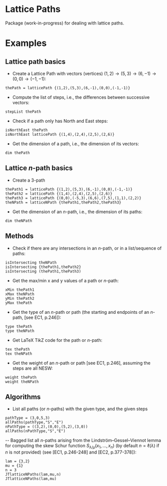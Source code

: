 # Lattice Paths

Package (work-in-progress) for dealing with lattice paths.

# Examples

## Lattice path basics

- Create a Lattice Path with vectors (vertices) $(1,2)\to(5,3)\to(6,-1)\to(0,0)\to(-1,-1)$:
```
thePath = latticePath {(1,2),(5,3),(6,-1),(0,0),(-1,-1)}
```

- Compute the list of steps, i.e., the differences between successive vectors:
```
stepList thePath
```

- Check if a path only has North and East steps:
```
isNorthEast thePath
isNorthEast latticePath {(1,4),(2,4),(2,5),(2,6)}
```

- Get the dimension of a path, i.e., the dimension of its vectors:
```
dim thePath
```

## Lattice $n$-path basics

- Create a $3$-path
```
thePath1 = latticePath {(1,2),(5,3),(6,-1),(0,0),(-1,-1)}
thePath2 = latticePath {(1,4),(2,4),(2,5),(2,6)}
thePath3 = latticePath {(0,0),(-5,3),(6,6),(7,5),(1,1),(2,2)}
theNPath = latticeNPath {thePath1,thePath2,thePath3}
```

- Get the dimension of an $n$-path, i.e., the dimension of its paths:
```
dim theNPath
```

## Methods

- Check if there are any intersections in an $n$-path, or in a list/sequence of paths:
```
isIntersecting theNPath
isIntersecting {thePath1,thePath2}
isIntersecting (thePath1,thePath3)
```

- Get the max/min x and y values of a path or $n$-path:
```
xMin thePath1
xMax theNPath
yMin thePath2
yMax thePath
```

- Get the type of an $n$-path or path (the starting and endpoints of an $n$-path, \[see EC1, p.246\]):
```
type thePath
type theNPath
```

- Get LaTeX TikZ code for the path or $n$-path:
```
tex thePath
tex theNPath
```

- Get the weight of an $n$-path or path \[see EC1, p.246\], assuming the steps are all NESW:
```
weight thePath
weight theNPath
```

## Algorithms

- List all paths (or $n$-paths) with the given type, and the given steps
```
pathType = (3,0,5,3)
allPaths(pathType,"S","E")
nPathType = ((3,2),(0,0),(5,2),(3,0))
allPaths(nPathType,"S","E")
```

-- Bagged list all $n$-paths arising from the Lindström–Gessel–Viennot lemma for computing the skew Schur function $S_{\lambda/\mu}(x_1,\ldots,x_n)$ (by default $n=\ell(\lambda)$ if $n$ is not provided) (see \[EC1, p.246-248\] and \[EC2, p.377-378\]):
```
lam = {3,2}
mu = {1}
n = 3
JTlatticeNPaths(lam,mu,n)
JTlatticeNPaths(lam,mu)
```
